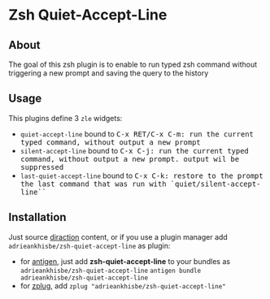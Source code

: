 Zsh Quiet-Accept-Line
=====================

## About
The goal of this zsh plugin is to enable to run typed zsh command without triggering a new prompt and saving the query to the history


## Usage
This plugins define 3 `zle` widgets:

- `quiet-accept-line` bound to <kbd>C-x RET<kbd>/<kbd>C-x C-m<kbd>: run the current typed command, without output a new prompt
- `silent-accept-line` bound to <kbd>C-x C-j<kbd>: run the current typed command, without output a new prompt. output wil be suppressed
- `last-quiet-accept-line` bound to <kbd>C-x C-k<kbd>: restore to the prompt the last command that was run with `quiet/silent-accept-line``

## Installation

Just source [diraction](./quiet-accept-line.zsh) content, or if you use a plugin manager add `adrieankhisbe/zsh-quiet-accept-line` as plugin:

- for [antigen](https://github.com/zsh-users/antigen), just add **zsh-quiet-accept-line** to your bundles as `adrieankhisbe/zsh-quiet-accept-line`
   `antigen bundle adrieankhisbe/zsh-quiet-accept-line`
- for [zplug](https://github.com/zplug/zplug), add `zplug "adrieankhisbe/zsh-quiet-accept-line"`
